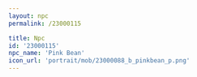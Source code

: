 ```yaml
---
layout: npc
permalink: /23000115

title: Npc
id: '23000115'
npc_name: 'Pink Bean'
icon_url: 'portrait/mob/23000088_b_pinkbean_p.png'
---
```

